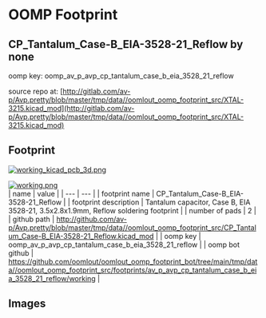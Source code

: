 # OOMP Footprint  
## CP_Tantalum_Case-B_EIA-3528-21_Reflow  by none  
  
oomp key: oomp_av_p_avp_cp_tantalum_case_b_eia_3528_21_reflow  
  
source repo at: [http://gitlab.com/av-p/Avp.pretty/blob/master/tmp/data//oomlout_oomp_footprint_src/XTAL-3215.kicad_mod](http://gitlab.com/av-p/Avp.pretty/blob/master/tmp/data//oomlout_oomp_footprint_src/XTAL-3215.kicad_mod)  
## Footprint  
  
[![working_kicad_pcb_3d.png](working_kicad_pcb_3d_600.png)](working_kicad_pcb_3d.png)  
  
[![working.png](working_600.png)](working.png)  
| name | value | 
| --- | --- | 
| footprint name | CP_Tantalum_Case-B_EIA-3528-21_Reflow | 
| footprint description | Tantalum capacitor, Case B, EIA 3528-21, 3.5x2.8x1.9mm, Reflow soldering footprint | 
| number of pads | 2 | 
| github path | http://github.com/av-p/Avp.pretty/blob/master/tmp/data//oomlout_oomp_footprint_src/CP_Tantalum_Case-B_EIA-3528-21_Reflow.kicad_mod | 
| oomp key | oomp_av_p_avp_cp_tantalum_case_b_eia_3528_21_reflow | 
| oomp bot github | https://github.com/oomlout/oomlout_oomp_footprint_bot/tree/main/tmp/data//oomlout_oomp_footprint_src/footprints/av_p_avp_cp_tantalum_case_b_eia_3528_21_reflow/working | 
## Images  
